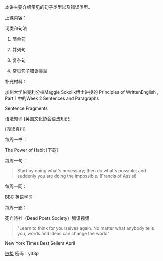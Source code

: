 本讲主要介绍常见的句子类型以及错误类型。

上课内容：

词类和句法

1. 简单句

2. 并列句

3. 复杂句

4. 常见句子错误类型



补充材料：

加州大学伯克利分校Maggie Sokolik博士讲授的 Principles of WrittenEnglish , Part 1  中的Week 2  Sentences and Paragraphs

Sentence Fragments

语法知识 [英国文化协会语法知识]

[阅读资料]



每周一书 ：

The Power of Habit    [下载]

每周一句 ：

> Start by doing what's necessary; then do what's possible; and suddenly you are doing the impossible. (Francis of Assisi)



每周一网：

BBC 英语学习

每周一影：

死亡诗社（Dead Poets Society）腾讯视频

> "Learn to think for yourselves again. No matter what anybody tells you, words and ideas can change the world"

New York Times  Best Sellers  April

[链接](http://pan.baidu.com/s/1c0wDsly) 密码：y33p
